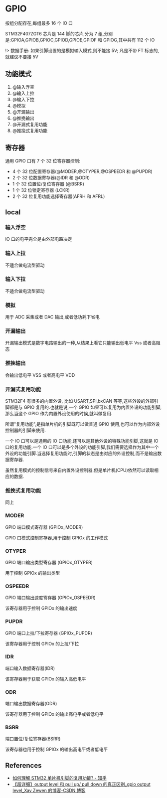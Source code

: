 # GPIO

按组分配存在,每组最多 16 个 IO 口

STM32F407ZGT6 芯片是 144 脚的芯片,分为 7 组,分别是:GPIOA,GPIOB,GPIOC,GPIOD,GPIOE,GPIOF 和 GPIOG,其中共有 112 个 IO

!> 数据手册: 如果引脚设置的是模拟输入模式,则不能接 5V; 凡是不带 FT 标志的,就建议不要接 5V

## 功能模式

1. @输入浮空
2. @输入上拉
3. @输入下拉
4. @模拟
5. @开漏输出
6. @推挽输出
7. @开漏式复用功能
8. @推挽式复用功能

## 寄存器

通用 GPIO 口有 7 个 32 位寄存器控制:

- 4 个 32 位配置寄存器(@MODER,@OTYPER,@OSPEEDR 和 @PUPDR)
- 2 个 32 位数据寄存器(@IDR 和 @ODR)
- 1 个 32 位置位/复位寄存器 (@BSRR)
- 1 个 32 位锁定寄存器 (LCKR)
- 2 个 32 位复用功能选择寄存器(AFRH 和 AFRL)

## local

### 输入浮空

<docs-expose>

IO 口的电平完全是由外部电路决定

</docs-expose>

### 输入上拉

<docs-expose>

不适合做电流型驱动

</docs-expose>

### 输入下拉

<docs-expose>

不适合做电流型驱动

</docs-expose>

### 模拟

<docs-expose>

用于 ADC 采集或者 DAC 输出,或者低功耗下省电

</docs-expose>

### 开漏输出

<docs-expose>

开漏输出模式是数字电路输出的一种,从结果上看它只能输出低电平 Vss 或者高阻态

</docs-expose>

### 推挽输出

<docs-expose>

会输出低电平 VSS 或者高电平 VDD

</docs-expose>

### 开漏式复用功能

<docs-expose>

STM32F4 有很多的内置外设, 比如 USART,SPI,bxCAN 等等,这些外设的外部引脚都是与 GPIO 复用的.也就是说,一个 GPIO 如果可以复用为内置外设的功能引脚,那么当这个 GPIO 作为内置外设使用的时候,就叫做复用.

所谓"复用功能",是指单片机的引脚既可以做普通 GPIO 使用,也可以作为内部外设控制器的引脚来使用.

一个 IO 口可以是通用的 IO 口功能,还可以是其他外设的特殊功能引脚,这就是 IO 口的复用功能.一个 IO 口可以是多个外设的功能引脚,我们需要选择作为其中一个外设的功能引脚.当选择复用功能时,引脚的状态是由对应的外设控制,而不是输出数据寄存器.

虽然复用模式的控制信号来自内置外设控制器,但是单片机(CPU)依然可以读取相应的数据.

</docs-expose>

### 推挽式复用功能

<docs-expose>

同上

</docs-expose>

### MODER

<docs-expose>

GPIO 端口模式寄存器 (GPIOx_MODER)

GPIO 口模式控制寄存器,用于控制 GPIOx 的工作模式

</docs-expose>

### OTYPER

<docs-expose>

GPIO 端口输出类型寄存器 (GPIOx_OTYPER)

用于控制 GPIOx 的输出类型

</docs-expose>

### OSPEEDR

<docs-expose>

GPIO 端口输出速度寄存器 (GPIOx_OSPEEDR)

该寄存器用于控制 GPIOx 的输出速度

</docs-expose>

### PUPDR

<docs-expose>

GPIO 端口上拉/下拉寄存器 (GPIOx_PUPDR)

该寄存器用于控制 GPIOx 的上拉/下拉

</docs-expose>

### IDR

<docs-expose>

端口输入数据寄存器(IDR)

该寄存器用于获取 GPIOx 的输入高低电平

</docs-expose>

### ODR

<docs-expose>

端口输出数据寄存器(ODR)

该寄存器用于控制 GPIOx 的输出高电平或者低电平

</docs-expose>

### BSRR

<docs-expose>

端口置位/复位寄存器(BSRR)

该寄存器也用于控制 GPIOx 的输出高电平或者低电平

</docs-expose>

## References

- [如何理解 STM32 单片机引脚的复用功能? - 知乎](https://zhuanlan.zhihu.com/p/32346166)
- [【超详细】output level 和 pull up/ pull down 的真正区别\_gpio output level_Xav Zewen 的博客-CSDN 博客](https://blog.csdn.net/weixin_39591031/article/details/110568014)
